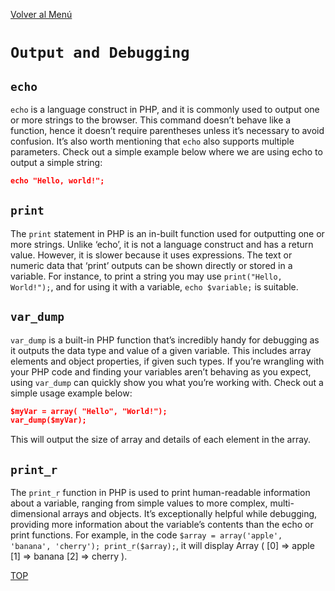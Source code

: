 [Volver al Menú](./root.md)

# `Output and Debugging`

## `echo`

`echo` is a language construct in PHP, and it is commonly used to output one or more strings to the browser. This command doesn’t behave like a function, hence it doesn’t require parentheses unless it’s necessary to avoid confusion. It’s also worth mentioning that `echo` also supports multiple parameters. Check out a simple example below where we are using echo to output a simple string:

```json
echo "Hello, world!";
```

## `print`

The `print` statement in PHP is an in-built function used for outputting one or more strings. Unlike ‘echo’, it is not a language construct and has a return value. However, it is slower because it uses expressions. The text or numeric data that ‘print’ outputs can be shown directly or stored in a variable. For instance, to print a string you may use `print("Hello, World!");`, and for using it with a variable, `echo $variable;` is suitable.

## `var_dump`

`var_dump` is a built-in PHP function that’s incredibly handy for debugging as it outputs the data type and value of a given variable. This includes array elements and object properties, if given such types. If you’re wrangling with your PHP code and finding your variables aren’t behaving as you expect, using `var_dump` can quickly show you what you’re working with. Check out a simple usage example below:

```json
$myVar = array( "Hello", "World!");
var_dump($myVar);
```

This will output the size of array and details of each element in the array.

## `print_r`

The `print_r` function in PHP is used to print human-readable information about a variable, ranging from simple values to more complex, multi-dimensional arrays and objects. It’s exceptionally helpful while debugging, providing more information about the variable’s contents than the echo or print functions. For example, in the code `$array = array('apple', 'banana', 'cherry'); print_r($array);`, it will display Array ( [0] => apple [1] => banana [2] => cherry ).

[TOP](#output-and-debugging)
